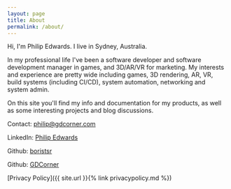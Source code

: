 ```yaml
---
layout: page
title: About
permalink: /about/
---
```


Hi, I'm Philip Edwards. I live in Sydney, Australia.

In my professional life I've been a software developer and software development manager in games, and 3D/AR/VR for marketing. My interests and experience are pretty wide including games, 3D rendering, AR, VR, build systems (including CI/CD), system automation, networking and system admin.

On this site you'll find my info and documentation for my products, as well as some interesting projects and blog discussions.

Contact: [philip@gdcorner.com](mailto:philip@gdcorner.com)

LinkedIn: [Philip Edwards](https://www.linkedin.com/in/philipmedwards/)

Github: [boristsr](https://github.com/boristsr/)

Github: [GDCorner](https://github.com/GDCorner/)

[Privacy Policy]({{ site.url }}{% link privacypolicy.md %})
